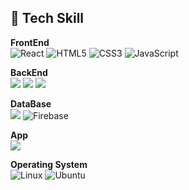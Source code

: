 <div align="left">
  
  ## 🔨 Tech Skill
<b>FrontEnd</b> </br>
![React](https://img.shields.io/badge/react-%2320232a.svg?style=for-the-badge&logo=react&logoColor=%2361DAFB)
![HTML5](https://img.shields.io/badge/html5-%23E34F26.svg?style=for-the-badge&logo=html5&logoColor=white)
![CSS3](https://img.shields.io/badge/css3-%231572B6.svg?style=for-the-badge&logo=css3&logoColor=white)
![JavaScript](https://img.shields.io/badge/javascript-%23323330.svg?style=for-the-badge&logo=javascript&logoColor=%23F7DF1E)

<b>BackEnd</b> </br>
  <img src="https://img.shields.io/badge/Spring Boot-6DB33F?style=for-the-badge&logo=Springboot&logoColor=white">
  <img src="https://img.shields.io/badge/Spring Security-6DB33F?style=for-the-badge&logo=Spring Security&logoColor=white">
  <img src="https://img.shields.io/badge/Spring Data jpa-6DB33F?style=for-the-badge&logo=Springboot&logoColor=white">

<b>DataBase</b> </br>
<img src="https://img.shields.io/badge/MySQL-4479A1?style=for-the-badge&logo=MySQL&logoColor=white">
![Firebase](https://img.shields.io/badge/firebase-a08021?style=for-the-badge&logo=firebase&logoColor=ffcd34)

<b>App</b> </br>
<img src="https://img.shields.io/badge/Android-3DDC84?style=for-the-badge&logo=Android&logoColor=white">

<b>Operating System</b> </br>
![Linux](https://img.shields.io/badge/Linux-FCC624?style=for-the-badge&logo=linux&logoColor=black)
![Ubuntu](https://img.shields.io/badge/Ubuntu-E95420?style=for-the-badge&logo=ubuntu&logoColor=white)

<!--
  ## Algorithm
<img src="http://mazassumnida.wtf/api/v2/generate_badge?boj=window0417" width=40% />
  -->
</div>
